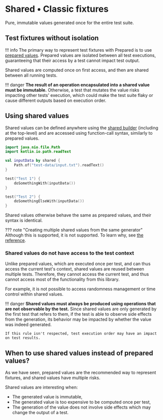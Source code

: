 # Shared • Classic fixtures

Pure, immutable values generated once for the entire test suite.

## Test fixtures without isolation

!!! info
    The primary way to represent test fixtures with Prepared is to use [prepared values](prepared-values.md). 
    Prepared values are isolated between all test executions, guaranteeing that their access by a test cannot impact test output.

Shared values are computed once on first access, and then are shared between all running tests.

!!! danger
    **The result of an operation encapsulated into a shared value must be immutable.**
    Otherwise, a test that mutates the value risks impacting other tests' execution, which could make the test suite flaky
    or cause different outputs based on execution order.

## Using shared values

Shared values can be defined anywhere using the [shared builder](https://opensavvy.gitlab.io/groundwork/prepared/api-docs/suite/opensavvy.prepared.suite/shared.html) (including at the top-level) and are accessed using function-call syntax, similarly to prepared values. 

```kotlin
import java.nio.file.Path
import kotlin.io.path.readText

val inputData by shared {
	Path.of("test-data/input.txt").readText()
}

test("Test 1") {
	doSomethingWith(inputData())
}

test("Test 2") {
	doSomethingElseWith(inputData())
}
```

Shared values otherwise behave the same as prepared values, and their syntax is identical.

??? note "Creating multiple shared values from the same generator"
    Although this is supported, it is not supported.
    To learn why, see [the reference](https://opensavvy.gitlab.io/groundwork/prepared/api-docs/suite/opensavvy.prepared.suite/-shared-provider/index.html).

### Shared values do not have access to the test context

Unlike prepared values, which are executed once per test, and can thus access the current test's context, shared values are reused between multiple tests. Therefore, they cannot access the current test, and thus cannot access most of the functionality from this library.

For example, it is not possible to access randomness management or time control within shared values.

!!! danger
    **Shared values must always be produced using operations that are not observable by the test.**
    Since shared values are only generated by the first test that refers to them, if the test is able to observe side effects from the generation, its behavior may be impacted by whether the value was indeed generated.

    If this rule isn't respected, test execution order may have an impact on test results.

## When to use shared values instead of prepared values?

As we have seen, prepared values are the recommended way to represent fixtures, and shared values have multiple risks.

Shared values are interesting when:

- The generated value is immutable,
- The generated value is too expensive to be computed once per test,
- The generation of the value does not involve side effects which may change the output of a test.
